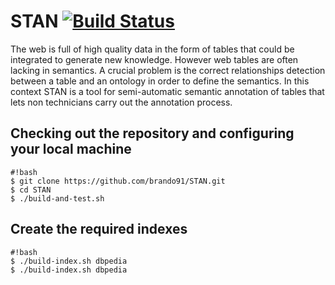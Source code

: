 # STAN [![Build Status](https://api.travis-ci.org/brando91/STAN.svg?branch=master)](https://travis-ci.org/brando91/STAN)

The web is full of high quality data in the form of tables that could be integrated to generate new knowledge. However web tables are often lacking in semantics. A crucial problem is the correct relationships detection between a table and an ontology in order to define the semantics. In this context STAN is a tool for semi-automatic semantic annotation of tables that lets non technicians carry out the annotation process. 

## Checking out the repository and configuring your local machine
```
#!bash
$ git clone https://github.com/brando91/STAN.git
$ cd STAN
$ ./build-and-test.sh
```

## Create the required indexes
```
#!bash
$ ./build-index.sh dbpedia
$ ./build-index.sh dbpedia
```
